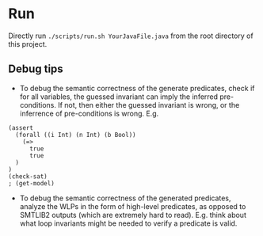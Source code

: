 # Run

Directly run `./scripts/run.sh YourJavaFile.java` from the root directory of this project.

## Debug tips

- To debug the semantic correctness of the generate predicates, check if for all variables, the guessed invariant can imply the inferred pre-conditions. If not, then either the guessed invariant is wrong, or the inferrence of pre-conditions is wrong. E.g.
```
(assert
  (forall ((i Int) (n Int) (b Bool))
    (=>
      true
      true
  )
)
(check-sat)
; (get-model)

```
- To debug the semantic correctness of the generated predicates, analyze the WLPs in the form of high-level predicates, as opposed to SMTLIB2 outputs (which are extremely hard to read). E.g. think about what loop invariants might be needed to verify a predicate is valid.
